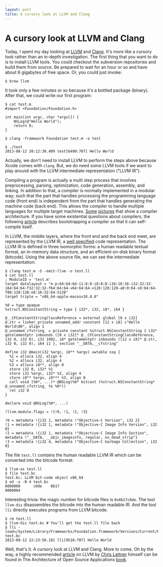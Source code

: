 ```yaml
---
layout: post
title: A cursory look at LLVM and Clang
---
```


# A cursory look at LLVM and Clang

Today, I spent my day looking at [LLVM](http://llvm.org/) and [Clang](http://clang.llvm.org/). It's more like a cursory look rather than an in-depth investigation. The first thing that you want to do is to install LLVM tools. You could checkout the subversion repositories and build them from source. Be prepared to wait for an hour or so and have about 6 gigabytes of free space. Or, you could just invoke:

    $ brew llvm

It took only a few minutes or so because it's a bottled package (binary). After that, we could write our first program:

    $ cat test.m 
    #import <Foundation/Foundation.h>

    int main(int argc, char *argv[]) {
        NSLog(@"Hello World");
        return 0;
    }

    $ clang -framework Foundation test.m -o test

    $ ./test 
    2013-08-12 20:12:30.409 test[6490:707] Hello World

Actually, we don't need to install LLVM to perform the steps above because Xcode comes with `clang`. But, we do need some LLVM tools if we want to play around with the LLVM intermediate representation ("LLVM IR").

Compiling a program is actually a multi step process that involves preprocessing, parsing, optimization, code generation, assembly, and linking. In addition to that, a compiler is normally implemented in a modular way; such that the part that handles processing the programming language code (front end) is independent from the part that handles generating the machine code (back end). This allows the compiler to handle multiple languages for multiple target machines. [Some](http://www.infeig.unige.ch/support/cpil/lect/basics/compilers/) [pictures](http://en.wikipedia.org/wiki/Compiler) that show a compiler architecture. If you have some existential questions about compilers, the following [article](http://oopweb.com/Compilers/Documents/Compilers/Volume/cha03s.htm) describes bootstrapping a compiler so that it can self-compile itself.

In LLVM, the middle layers, where the front end and the back end meet, are represented by the LLVM IR, a [well specified](http://llvm.org/docs/LangRef.html) code representation. The LLVM IR is defined in three isomorphic forms: a human readable textual format, an in-memory data structure, and an efficient on-disk binary format (bitcode). Using the above source file, we can see the intermediate representation:

    $ clang test.m -S -emit-llvm -o test.ll
    $ cat test.ll
    ; ModuleID = 'test.m'
    target datalayout = "e-p:64:64:64-i1:8:8-i8:8:8-i16:16:16-i32:32:32-i64:64:64-f32:32:32-f64:64:64-v64:64:64-v128:128:128-a0:0:64-s0:64:64-f80:128:128-n8:16:32:64-S128"
    target triple = "x86_64-apple-macosx10.8.0"

    %0 = type opaque
    %struct.NSConstantString = type { i32*, i32, i8*, i64 }

    @__CFConstantStringClassReference = external global [0 x i32]
    @.str = linker_private unnamed_addr constant [12 x i8] c"Hello World\00", align 1
    @_unnamed_cfstring_ = private constant %struct.NSConstantString { i32* getelementptr inbounds ([0 x i32]* @__CFConstantStringClassReference, i32 0, i32 0), i32 1992, i8* getelementptr inbounds ([12 x i8]* @.str, i32 0, i32 0), i64 11 }, section "__DATA,__cfstring"

    define i32 @main(i32 %argc, i8** %argv) uwtable ssp {
      %1 = alloca i32, align 4
      %2 = alloca i32, align 4
      %3 = alloca i8**, align 8
      store i32 0, i32* %1
      store i32 %argc, i32* %2, align 4
      store i8** %argv, i8*** %3, align 8
      call void (%0*, ...)* @NSLog(%0* bitcast (%struct.NSConstantString* @_unnamed_cfstring_ to %0*))
      ret i32 0
    }

    declare void @NSLog(%0*, ...)

    !llvm.module.flags = !{!0, !1, !2, !3}

    !0 = metadata !{i32 1, metadata !"Objective-C Version", i32 2}
    !1 = metadata !{i32 1, metadata !"Objective-C Image Info Version", i32 0}
    !2 = metadata !{i32 1, metadata !"Objective-C Image Info Section", metadata !"__DATA, __objc_imageinfo, regular, no_dead_strip"}
    !3 = metadata !{i32 4, metadata !"Objective-C Garbage Collection", i32 0}

The file `test.ll` contains the human readable LLVM IR which can be converted into the bitcode format:

    $ llvm-as test.ll
    $ file test.bc 
    test.bc: LLVM bit-code object x86_64
    $ od -x -N 4 test.bc 
    0000000      c0de    0b17
    0000004

Interesting trivia: the magic number for bitcode files is `0x0b17c0de`. The tool `llvm-dis` disassembles the bitcode into the human readable IR. And the tool `lli` directly executes programs from LLVM bitcode.

    $ rm test.ll
    $ llvm-dis test.bc # You'll get the test.ll file back
    $ lli -load=/System/Library/Frameworks/Foundation.framework/Versions/Current/Foundation test.bc
    2013-08-12 22:23:50.181 lli[9516:707] Hello World

Well, that's it. A cursory look at LLVM and Clang. More to come. Oh by the way, a highly recommended [article](http://www.aosabook.org/en/llvm.html) on LLVM by [Chris Lattner](http://www.nondot.org/sabre/) himself can be found in The Architecture of Open Source Applications [book](http://aosabook.org/en/index.html).
